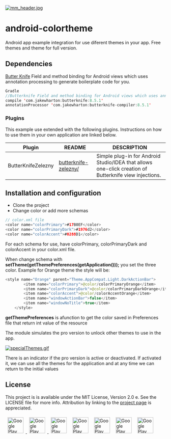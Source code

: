 [![mm_header.jpg](https://s16.postimg.org/674mqlohx/mm_header.jpg)](https://postimg.org/image/dzvaikugx/)

# android-colortheme
Android app example integration for use diferent themes in your app. Free themes and theme for full version. 
## Dependencies
[Butter Knife](http://jakewharton.github.io/butterknife/) Field and method binding for Android views which uses annotation processing to generate boilerplate code for you.
```swift
Gradle
//Butterknife Field and method binding for Android views which uses annotation processing to generate boilerplate code for you. (Not necessary)
compile 'com.jakewharton:butterknife:8.5.1'
annotationProcessor 'com.jakewharton:butterknife-compiler:8.5.1'

```

### Plugins
This example use extended with the following plugins. Instructions on how to use them in your own application are linked below.
 
| Plugin | README | DESCRIPTION
| ------ | ------ | ------ |
| ButterKnifeZelezny |[butterknife-zelezny/]( https://github.com/avast/android-butterknife-zelezny/)  | Simple plug-in for Android Studio/IDEA that allows one-click creation of Butterknife view injections.


## Installation and configuration
- Clone the project
- Change color or add more schemas  
```swift
// color.xml file
<color name="colorPrimary">#17B0EF</color>
<color name="colorPrimaryDark">#1976d2</color>
<color name="colorAccent">#0288D1</color>
```
For each schema for use, have colorPrimary, colorPrimaryDark and colorAccent in your color.xml file.

When change schema  with  **setTheme(getThemePreferences(getApplication()));**  you set the three color. Example for Orange theme the style will be:
```swift
<style name="Orange" parent="Theme.AppCompat.Light.DarkActionBar">
        <item name="colorPrimary">@color/colorPrimaryOrange</item>
        <item name="colorPrimaryDark">@color/colorPrimaryDarkOrange</item>
        <item name="colorAccent">@color/colorAccentOrange</item>
        <item name="windowActionBar">false</item>
        <item name="windowNoTitle">true</item>
    </style>
```
**getThemePreferences** is afunction to get the color saved in Preferences file that return int value of the resource

The module simulates the pro version to unlock other themes to use in the app.

[![specialThemes.gif](https://s25.postimg.org/ut1kfrdvj/special_Themes.gif)](https://postimg.org/image/q75g7escb/)

There is an indicator if the pro version is active or deactivated. If activated it, we can use all the themes for the application and at any time we can return to the initial values

## License

This project is is available under the MIT License, Version 2.0 e. See the LICENSE file for more info. Attribution by linking to the [project page](https://github.com/RomeRock/ios-calculator) is appreciated.


<div>
<a href="http://romerock.com"> <img style="max-width: 100%; margin:7" src="https://avatars3.githubusercontent.com/u/23345883?v=3&s=200=true" alt="Google Play" height="50px" /> </a>
<a href="https://www.facebook.com/romerockapps/?ref=page_internal"> <img style="max-width: 100%; margin:7" src="https://s18.postimg.org/6sjokzpd5/facebook_icon.png=true" alt="Google Play" height="50px" /> </a>
<a href="https://twitter.com/romerock_apps"> <img style="max-width: 100%; margin:7" src="https://s18.postimg.org/w2eg82w4p/twitter_icon.png=true" alt="Google Play" height="50px" /></a>
<a href="https://play.google.com/store/apps/dev?id=5841338539930209563"> <img style="max-width: 100%; margin:7" src="https://s18.postimg.org/n29unw015/android_icon.png=true" alt="Google Play" height="50px" /></a>
<a href="https://itunes.apple.com/us/developer/rome-rock-llc/id1190244007"> <img style="max-width: 100%; margin:7" src="https://s18.postimg.org/leap98m5l/ios_icon.png=true" alt="Google Play" height="50px" /></a>
<a href="https://github.com/RomeRock"> <img style="max-width: 100%; margin:7" src="https://s18.postimg.org/wpdcxlt0p/github_icon.png=true" alt="Google Play" height="50px" /></a>
<a href="https://www.youtube.com/channel/UCcSLNuTYC7qJhOKQ4CpseRA"> <img style="max-width: 100%; margin:7" src="https://s18.postimg.org/w4ybuwzs9/youtube_icon.png=true" alt="Google Play" height="50px" /></a>
</div>
